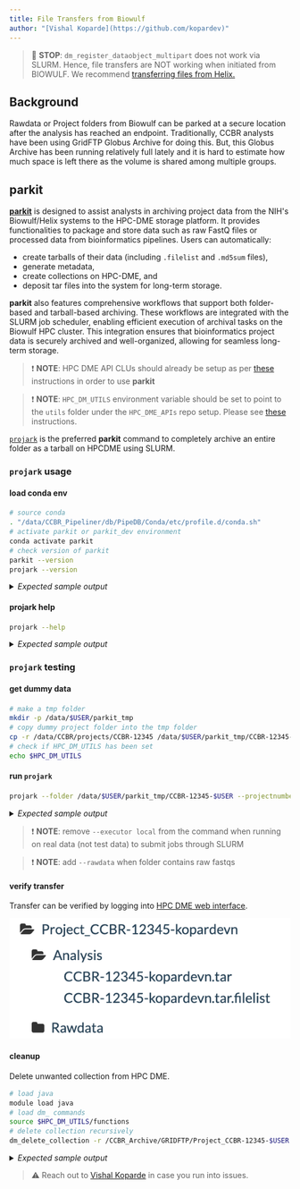 ```yaml
---
title: File Transfers from Biowulf
author: "[Vishal Koparde](https://github.com/kopardev)"
---
```


> 🛑 **STOP**: `dm_register_dataobject_multipart` does not work via SLURM. Hence, file transfers are NOT working when initiated from BIOWULF. We recommend [transferring files from Helix.](transferFromHelix.md)

##  <a name='Background'></a>Background

Rawdata or Project folders from Biowulf can be parked at a secure location after the analysis has reached an endpoint. Traditionally, CCBR analysts have been using GridFTP Globus Archive for doing this. But, this Globus Archive has been running relatively full lately and it is hard to estimate how much space is left there as the volume is shared among multiple groups.

##  <a name='parkit'></a>parkit

[**parkit**](https://github.com/CCBR/parkit) is designed to assist analysts in archiving project data from the NIH's Biowulf/Helix systems to the HPC-DME storage platform. It provides functionalities to package and store data such as raw FastQ files or processed data from bioinformatics pipelines. Users can automatically:

- create tarballs of their data (including `.filelist` and `.md5sum` files), 
- generate metadata, 
- create collections on HPC-DME, and 
- deposit tar files into the system for long-term storage. 

**parkit** also features comprehensive workflows that support both folder-based and tarball-based archiving. These workflows are integrated with the SLURM job scheduler, enabling efficient execution of archival tasks on the Biowulf HPC cluster. This integration ensures that bioinformatics project data is securely archived and well-organized, allowing for seamless long-term storage.

> ❗ **NOTE**:  HPC DME API CLUs should already be setup as per [these](https://ccbr.github.io/HowTos/HPCDME/setup/) instructions in order to use **parkit**

> ❗ **NOTE**: `HPC_DM_UTILS` environment variable should be set to point to the `utils` folder under the `HPC_DME_APIs` repo setup. Please see [these](https://ccbr.github.io/HowTos/HPCDME/setup/#edit-bashrc) instructions.

[`projark`](https://github.com/CCBR/parkit) is the preferred **parkit** command to completely archive an entire folder as a tarball on HPCDME using SLURM.

###  <a name='projarkusage'></a>`projark` usage

#### load conda env

```bash
# source conda
. "/data/CCBR_Pipeliner/db/PipeDB/Conda/etc/profile.d/conda.sh"
# activate parkit or parkit_dev environment
conda activate parkit
# check version of parkit
parkit --version
projark --version
```

<details>
  <summary><em>Expected sample output</em></summary>

```bash
v2.0.2-dev
projark is using the following parkit version:
v2.0.2-dev
```
</details>

#### projark help

```bash
projark --help
```
<details>
  <summary><em>Expected sample output</em></summary>

```bash
usage: projark [-h] --folder FOLDER --projectnumber PROJECTNUMBER
               [--executor EXECUTOR] [--rawdata] [--cleanup]

Wrapper for folder2hpcdme for quick CCBR project archiving!

options:
  -h, --help            show this help message and exit
  --folder FOLDER       Input folder path to archive
  --projectnumber PROJECTNUMBER
                        CCBR project number.. destination will be
                        /CCBR_Archive/GRIDFTP/Project_CCBR-<projectnumber>
  --executor EXECUTOR   slurm or local
  --rawdata             If tarball is rawdata and needs to go under folder
                        Rawdata
  --cleanup             post transfer step to delete local files
```

</details>

###  <a name='projarktest'></a>`projark` testing

#### get dummy data

```bash
# make a tmp folder
mkdir -p /data/$USER/parkit_tmp
# copy dummy project folder into the tmp folder
cp -r /data/CCBR/projects/CCBR-12345 /data/$USER/parkit_tmp/CCBR-12345-$USER
# check if HPC_DM_UTILS has been set
echo $HPC_DM_UTILS
```

#### run `projark`

```bash
projark --folder /data/$USER/parkit_tmp/CCBR-12345-$USER --projectnumber 12345-$USER --executor local
```

<details>
  <summary><em>Expected sample output</em></summary>

```bash
SOURCE_CONDA_CMD is set to: . "/data/CCBR_Pipeliner/db/PipeDB/Conda/etc/profile.d/conda.sh"
HPC_DM_UTILS is set to: /data/kopardevn/GitRepos/HPC_DME_APIs/utils
parkit_folder2hpcdme --folder "/data/$USER/parkit_tmp/CCBR-12345-$USER" --dest "/CCBR_Archive/GRIDFTP/Project_CCBR-12345-kopardevn" --projecttitle "CCBR-12345-kopardevn" --projectdesc "CCBR-12345-kopardevn" --executor "local" --hpcdmutilspath /data/kopardevn/GitRepos/HPC_DME_APIs/utils --makereadme
################ Running createtar #############################
parkit createtar --folder "/data/$USER/parkit_tmp/CCBR-12345-$USER"
tar cvf /data/$USER/parkit_tmp/CCBR-12345-$USER.tar /data/$USER/parkit_tmp/CCBR-12345-$USER > /data/$USER/parkit_tmp/CCBR-12345-$USER.tar.filelist
createmetadata: /data/$USER/parkit_tmp/CCBR-12345-$USER.tar file was created!
createmetadata: /data/$USER/parkit_tmp/CCBR-12345-$USER.tar.filelist file was created!
createmetadata: /data/$USER/parkit_tmp/CCBR-12345-$USER.tar.md5 file was created!
createmetadata: /data/$USER/parkit_tmp/CCBR-12345-$USER.tar.filelist.md5 file was created!
################################################################
############ Running createemptycollection ######################
parkit createemptycollection --dest "/CCBR_Archive/GRIDFTP/Project_CCBR-12345-kopardevn" --projectdesc "CCBR-12345-kopardevn" --projecttitle "CCBR-12345-kopardevn"
module load java/11.0.21 && source $HPC_DM_UTILS/functions && dm_register_collection /dev/shm/a213dedc-9363-44ec-8a7a-d29f2345a0b5.json /CCBR_Archive/GRIDFTP/Project_CCBR-12345-kopardevn
cat /dev/shm/a213dedc-9363-44ec-8a7a-d29f2345a0b5.json && rm -f /dev/shm/a213dedc-9363-44ec-8a7a-d29f2345a0b5.json
module load java/11.0.21 && source $HPC_DM_UTILS/functions && dm_register_collection /dev/shm/cabf7826-81b5-4b6a-addd-09fbcf279591.json /CCBR_Archive/GRIDFTP/Project_CCBR-12345-kopardevn/Analysis
module load java/11.0.21 && source $HPC_DM_UTILS/functions && dm_register_collection /dev/shm/cabf7826-81b5-4b6a-addd-09fbcf279591.json /CCBR_Archive/GRIDFTP/Project_CCBR-12345-kopardevn/Rawdata
cat /dev/shm/cabf7826-81b5-4b6a-addd-09fbcf279591.json && rm -f /dev/shm/cabf7826-81b5-4b6a-addd-09fbcf279591.json
################################################################
########### Running createmetadata ##############################
parkit createmetadata --tarball "/data/$USER/parkit_tmp/CCBR-12345-$USER.tar" --dest "/CCBR_Archive/GRIDFTP/Project_CCBR-12345-kopardevn"
createmetadata: /data/$USER/parkit_tmp/CCBR-12345-$USER.tar.metadata.json file was created!
createmetadata: /data/$USER/parkit_tmp/CCBR-12345-$USER.tar.filelist.metadata.json file was created!
################################################################
############# Running deposittar ###############################
parkit deposittar --tarball "/data/$USER/parkit_tmp/CCBR-12345-$USER.tar" --dest "/CCBR_Archive/GRIDFTP/Project_CCBR-12345-kopardevn"
module load java/11.0.21 && source $HPC_DM_UTILS/functions && dm_register_dataobject /data/$USER/parkit_tmp/CCBR-12345-$USER.tar.filelist.metadata.json /CCBR_Archive/GRIDFTP/Project_CCBR-12345-kopardevn/Analysis/CCBR-12345.tar.filelist /data/$USER/parkit_tmp/CCBR-12345-$USER.tar.filelist
module load java/11.0.21 && source $HPC_DM_UTILS/functions && dm_register_dataobject_multipart /data/$USER/parkit_tmp/CCBR-12345-$USER.tar.metadata.json /CCBR_Archive/GRIDFTP/Project_CCBR-12345-kopardevn/Analysis/CCBR-12345.tar /data/$USER/parkit_tmp/CCBR-12345-$USER.tar
################################################################
```

</details>

> ❗ **NOTE**: remove `--executor local` from the command when running on real data (not test data) to submit jobs through SLURM

> ❗ **NOTE**: add `--rawdata` when folder contains raw fastqs

#### verify transfer

Transfer can be verified by logging into [HPC DME web interface](https://hpcdmeweb.nci.nih.gov/browse?base).

![alt text](verification.png)

#### cleanup

Delete unwanted collection from HPC DME.

```bash
# load java
module load java
# load dm_ commands
source $HPC_DM_UTILS/functions
# delete collection recursively
dm_delete_collection -r /CCBR_Archive/GRIDFTP/Project_CCBR-12345-$USER
```

<details>
  <summary><em>Expected sample output</em></summary>

```bash
Reading properties from /data/kopardevn/GitRepos/HPC_DME_APIs/utils/hpcdme.properties
WARNING: You have requested recursive delete of the collection. This will delete all files and sub-collections within it recursively. Are you sure you want to proceed? (Y/N):
Y
Would you like to see the list of files to delete ?
N
The collection /CCBR_Archive/GRIDFTP/Project_CCBR-12345-kopardevn and all files and sub-collections within it will be recursively deleted. Proceed with deletion ? (Y/N):
Y
Executing: https://hpcdmeapi.nci.nih.gov:8080/collection
Wrote results into /data/kopardevn/HPCDMELOG/tmp/getCollections_Records20241010.txt
Cmd process Completed
Oct 10, 2024 4:43:09 PM org.springframework.shell.core.AbstractShell handleExecutionResult
INFO: CLI_SUCCESS
```

</details>

> ⚠️ Reach out to [Vishal Koparde](mailto:vishal.koparde@nih.gov) in case you run into issues.



